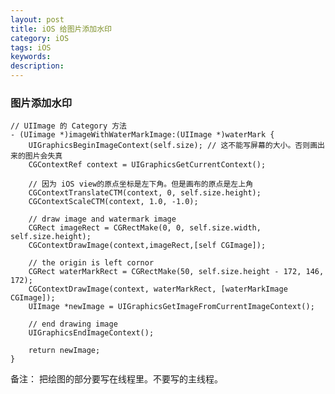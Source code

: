 ```yaml
---
layout: post
title: iOS 给图片添加水印
category: iOS
tags: iOS
keywords:
description:
---
```


### 图片添加水印 ###

    // UIImage 的 Category 方法
    - (UIimage *)imageWithWaterMarkImage:(UIImage *)waterMark {
    	UIGraphicsBeginImageContext(self.size); // 这不能写屏幕的大小。否则画出来的图片会失真
        CGContextRef context = UIGraphicsGetCurrentContext();
        
        // 因为 iOS view的原点坐标是左下角。但是画布的原点是左上角 
        CGContextTranslateCTM(context, 0, self.size.height);
        CGContextScaleCTM(context, 1.0, -1.0);
        
        // draw image and watermark image
        CGRect imageRect = CGRectMake(0, 0, self.size.width, self.size.height);
        CGContextDrawImage(context,imageRect,[self CGImage]);
        
        // the origin is left cornor
        CGRect waterMarkRect = CGRectMake(50, self.size.height - 172, 146, 172);
        CGContextDrawImage(context, waterMarkRect, [waterMarkImage CGImage]);
        UIImage *newImage = UIGraphicsGetImageFromCurrentImageContext();
        
        // end drawing image
        UIGraphicsEndImageContext();

        return newImage;
    }

备注： 把绘图的部分要写在线程里。不要写的主线程。
